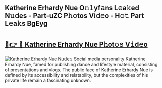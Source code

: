 ## Katherine Erhardy Nue O𝚗𝚕yf𝚊ns L𝚎a𝚔ed N𝚞𝚍es - Part-uZC P𝚑𝚘tos Vi𝚍𝚎o - H𝚘𝚝 Part L𝚎a𝚔s BgEyg

# <h2><a href="http://kfdo4d.oniu.top/?m=Katherine+Erhardy+Nue">🔗👉 🔴 Katherine Erhardy Nue P𝚑ot𝚘𝚜 V𝚒d𝚎o</a></h2>

[![Katherine Erhardy Nue Nu𝚍e𝚜](https://i.imgur.com/0qMVB7G.gif)](http://kfdo4d.oniu.top/?m=Katherine+Erhardy+Nue)
Social media personality Katherine Erhardy Nue, famed for publishing dance and lifestyle material, consisting of presentations and vlogs. The public face of Katherine Erhardy Nue is defined by its accessibility and relatability, but the complexities of his private life remain a fascinating unknown.  
